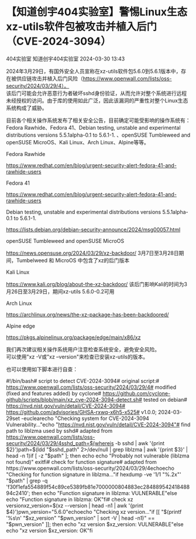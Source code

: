 #  【知道创宇404实验室】警惕Linux生态xz-utils软件包被攻击并植入后门（CVE-2024-3094）   
404实验室  知道创宇404实验室   2024-03-30 13:43  
  

  
  
2024年3月29日，有国外安全人员宣称在xz-utils软件包5.6.0到5.6.1版本中，存在被供应链攻击并植入后门风险（https://www.openwall.com/lists/oss-security/2024/03/29/4）。  
该后门可能会允许恶意行为者破坏sshd身份验证，从而允许对整个系统进行远程未经授权的访问。由于库的使用如此广泛，因此该漏洞的严重性对整个Linux生态系统构成了威胁。  
  

  
  
  

  
  
目前各个相关操作系统发布了相关安全公告，目前确定可能受影响的操作系统有：Fedora Rawhide、Fedora 41、Debian testing, unstable and experimental distributions versions 5.5.1alpha-0.1 to 5.6.1-1. 、openSUSE Tumbleweed and openSUSE MicroOS、Kali Linux、Arch Linux、Alpine等等。  
  

  
  
  

  
  
Fedora Rawhide  
  

  
  
https://www.redhat.com/en/blog/urgent-security-alert-fedora-41-and-rawhide-users  
  

  
  
  

  
  
Fedora 41  
  

  
  
https://www.redhat.com/en/blog/urgent-security-alert-fedora-41-and-rawhide-users  
  

  
  
  

  
  
Debian testing, unstable and experimental distributions versions 5.5.1alpha-0.1 to 5.6.1-1.  
  

  
  
https://lists.debian.org/debian-security-announce/2024/msg00057.html  
  
  

  
  
openSUSE Tumbleweed and openSUSE MicroOS  
  

  
  
https://news.opensuse.org/2024/03/29/xz-backdoor/ 3月7日至3月28日期间，Tumbelweed 和 MicroOS 中包含了xz的后门版本  
  

  
  
  

  
  
Kali Linux  
  

  
  
https://www.kali.org/blog/about-the-xz-backdoor/ 该后门影响Kali的时间为3月26日至3月29日，期间xz-utils 5.6.0-0.2可用  
  

  
  
  

  
  
Arch Linux  
  

  
  
https://archlinux.org/news/the-xz-package-has-been-backdoored/  
  

  
  
  

  
  
Alpine edge  
  

  
  
https://pkgs.alpinelinux.org/package/edge/main/x86/xz  
  

  
  
  

  
  
我们再次建议相关操作系统用户注意检查系统安全，避免安全风险。  
可以使用"xz -V或"xz –version"来检查已安装xz-utils的版本。  
  
  
也可以使用如下脚本进行自查：  
  
  
#!/bin/bash# script to detect CVE-2024-3094# original script:# https://www.openwall.com/lists/oss-security/2024/03/29/4# modified (fixed and features added) by cyclone# https://github.com/cyclone-github/scripts/blob/main/xz_cve-2024-3094-detect.sh# tested on debian# https://nvd.nist.gov/vuln/detail/CVE-2024-3094# https://github.com/advisories/GHSA-rxwq-x6h5-x525# v1.0.0; 2024-03-29set -euclearecho "Checking system for CVE-2024-3094 Vulnerability..."echo "https://nvd.nist.gov/vuln/detail/CVE-2024-3094"# find path to liblzma used by sshd# adapted from https://www.openwall.com/lists/oss-security/2024/03/29/4sshd_path=$(whereis -b sshd | awk '{print $2}')path=$(ldd "$sshd_path" 2>/dev/null | grep liblzma | awk '{print $3}' | head -n 1)if [ -z "$path" ]; then    echo    echo "Probably not vulnerable (liblzma not found)"    exitfi# check for function signature# adapted from https://www.openwall.com/lists/oss-security/2024/03/29/4echoecho "Checking for function signature in liblzma..."if hexdump -ve '1/1 "%.2x"' "$path" | grep -q 'f30f1efa554889f54c89ce5389fb81e7000000804883ec28488954241848894c2410'; then    echo "Function signature in liblzma: VULNERABLE"else    echo "Function signature in liblzma: OK"fi# check xz versionxz_version=$(xz --version | head -n1 | awk '{print $4}')pwn_version="5.6.0"echoecho "Checking xz version..."if [[ "$(printf '%s\n' "$xz_version" "$pwn_version" | sort -V | head -n1)" == "$pwn_version" ]]; then    echo "xz version $xz_version: VULNERABLE"else    echo "xz version $xz_version: OK"fi  
  

  
  
